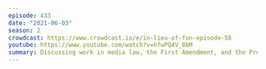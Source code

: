 ```yaml
---
episode: 433
date: "2021-06-03"
season: 2
crowdcast: https://www.crowdcast.io/e/in-lieu-of-fun-episode-58
youtube: https://www.youtube.com/watch?v=hfwPQ4V_8bM
summary: Discussing work in media law, the First Amendment, and the Press
---
```

